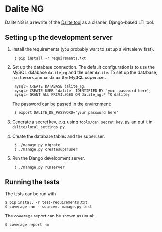 Dalite NG
=========

Dalite NG is a rewrite of the [Dalite tool][old-dalite] as a cleaner, Django-based LTI
tool.

[old-dalite]: https://github.com/open-craft/edu8-dalite/

Setting up the development server
---------------------------------

1. Install the requirements (you probably want to set up a virtualenv first).

        $ pip install -r requirements.txt

2. Set up the database connection.  The default configuration is to use the
   MySQL database `dalite_ng` and the user `dalite`.  To set up the database,
   run these commands as the MySQL superuser:

        mysql> CREATE DATABASE dalite_ng;
        mysql> CREATE USER 'dalite' IDENTIFIED BY 'your password here';
        mysql> GRANT ALL PRIVILEGES ON dalite_ng.* TO dalite;

   The password can be passed in the environment:

        $ export DALITE_DB_PASSWORD='your password here'

3. Generate a secret key, e.g. using `tools/gen_secret_key.py`, an put it in
   `dalite/local_settings.py`.

4. Create the database tables and the superuser.

        $ ./manage.py migrate
        $ ./manage.py createsuperuser

5. Run the Django development server.

        $ ./manage.py runserver

Running the tests
-----------------

The tests can be run with

    $ pip install -r test-requirements.txt
    $ coverage run --source=. manage.py test

The coverage report can be shown as usual:

    $ coverage report -m
